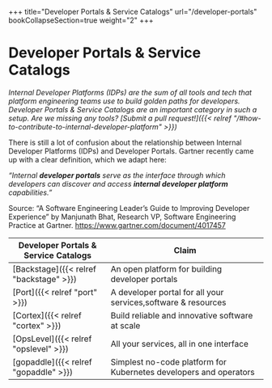 +++
title="Developer Portals & Service Catalogs"
url="/developer-portals"
bookCollapseSection=true
weight="2"
+++

# Developer Portals & Service Catalogs #

_Internal Developer Platforms (IDPs) are the sum of all tools and tech that platform engineering teams use to build golden paths for developers. Developer Portals & Service Catalogs are an important category in such a setup. Are we missing any tools? [Submit a pull request!]({{< relref "/#how-to-contribute-to-internal-developer-platform" >}})_

There is still a lot of confusion about the relationship between Internal Developer Platforms (IDPs) and Developer Portals.
Gartner recently came up with a clear definition, which we adapt here:

_“Internal **developer portals** serve as the interface through which developers can discover and access **internal developer platform** capabilities.”_

Source: “A Software Engineering Leader’s Guide to Improving Developer Experience” by Manjunath Bhat, Research VP, Software Engineering Practice at Gartner.
https://www.gartner.com/document/4017457


| **Developer Portals & Service Catalogs**      | **Claim**                                                                 |
| --------------------------------------------- | ------------------------------------------------------------------------- |
| [Backstage]({{< relref "backstage" >}})       | An open platform for building developer portals                           |
| [Port]({{< relref "port" >}})                 | A developer portal for all your services,software & resources             |
| [Cortex]({{< relref "cortex" >}})                 | Build reliable and innovative software at scale             |
| [OpsLevel]({{< relref "opslevel" >}})                 | All your services, all in one interface           |
| [gopaddle]({{< relref "gopaddle" >}})                 | Simplest no-code platform for Kubernetes developers and operators           |

